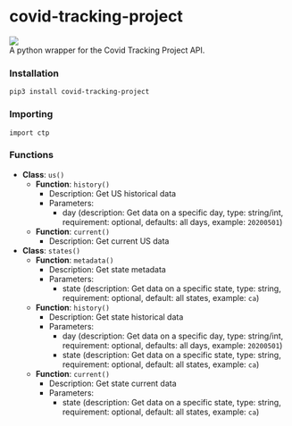 # covid-tracking-project
![](https://img.shields.io/pypi/v/covid-tracking-project?color=dark%20green) \
A python wrapper for the Covid Tracking Project API.

### Installation

    pip3 install covid-tracking-project

### Importing

    import ctp

### Functions

- **Class**: `us()`
    - **Function**: `history()`
        - Description: Get US historical data
        - Parameters: 
            - day (description: Get data on a specific day, type: string/int, requirement: optional, defaults: all days, example: `20200501`)
    - **Function**: `current()`
        - Description: Get current US data
- **Class**: `states()`
    - **Function**: `metadata()`
        - Description: Get state metadata
        - Parameters:
            - state (description: Get data on a specific state, type: string, requirement: optional, default: all states, example: `ca`)
    - **Function**: `history()`    
        - Description: Get state historical data
        - Parameters:
            - day (description: Get data on a specific day, type: string/int, requirement: optional, defaults: all days, example: `20200501`)
            - state (description: Get data on a specific state, type: string, requirement: optional, default: all states, example: `ca`)
    - **Function**: `current()`
        - Description: Get state current data
        - Parameters:
            - state (description: Get data on a specific state, type: string, requirement: optional, default: all states, example: `ca`)